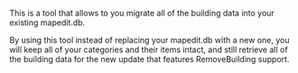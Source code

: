 This is a tool that allows to you migrate all of the building data into your existing mapedit.db.

By using this tool instead of replacing your mapedit.db with a new one, you will keep all of your categories and their items intact, and still retrieve all of the building data for the new update that features RemoveBuilding support.
